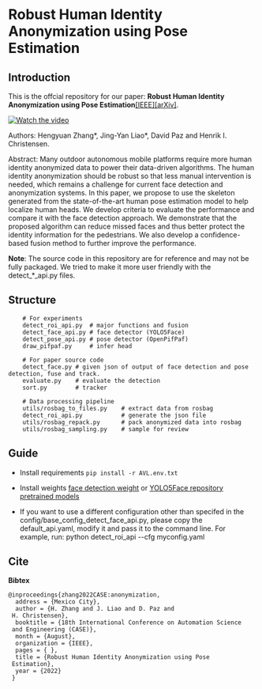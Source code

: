 # Robust Human Identity Anonymization using Pose Estimation

## Introduction

This is the offcial repository for our paper: __Robust Human Identity Anonymization using Pose Estimation__[[IEEE]](https://ieeexplore.ieee.org/document/9926568)[[arXiv]](http://arxiv.org/abs/2301.04243).

[![Watch the video](https://img.youtube.com/vi/XQaNiXgGr40/maxresdefault.jpg)](https://youtu.be/XQaNiXgGr40)


Authors: Hengyuan Zhang*, Jing-Yan Liao*, David Paz and Henrik I. Christensen.

Abstract: Many outdoor autonomous mobile platforms require more human identity anonymized data to power their data-driven algorithms. The human identity anonymization should be robust so that less manual intervention is needed, which remains a challenge for current face detection and anonymization systems. In this paper, we propose to use the skeleton generated from the state-of-the-art human pose estimation model to help localize human heads. We develop criteria to evaluate the performance and compare it with the face detection approach. We demonstrate that the proposed algorithm can reduce missed faces and thus better protect the identity information for the pedestrians. We also develop a confidence-based fusion method to further improve the performance.

__Note__: The source code in this repository are for reference and may not be fully packaged. We tried to make it more user friendly with the detect_*_api.py files.

## Structure
```
    # For experiments
    detect_roi_api.py  # major functions and fusion
    detect_face_api.py # face detector (YOLO5Face)
    detect_pose_api.py # pose detector (OpenPifPaf)
    draw_pifpaf.py     # infer head

    # For paper source code
    detect_face.py # given json of output of face detection and pose detection, fuse and track.    
    evaluate.py    # evaluate the detection
    sort.py        # tracker

    # Data processing pipeline
    utils/rosbag_to_files.py    # extract data from rosbag
    detect_roi_api.py           # generate the json file
    utils/rosbag_repack.py      # pack anonymized data into rosbag
    utils/rosbag_sampling.py    # sample for review
```

## Guide
- Install requirements
``pip install -r AVL.env.txt``
- Install weights
[face detection weight](https://drive.google.com/open?id=12O1RPth4CJR_Fk5-Izr4a466PpVxzV9R&authuser=j3liao%40ucsd.edu&usp=drive_fs) or [YOLO5Face repository pretrained models](https://github.com/deepcam-cn/yolov5-face#pretrained-models)

- If you want to use a different configuration other than specifed in the config/base_config_detect_face_api.py, please copy the default_api.yaml, modify it and pass it to the command line. For example, run: python detect_roi_api --cfg myconfig.yaml

## Cite
__Bibtex__
```
@inproceedings{zhang2022CASE:anonymization,
  address = {Mexico City},
  author = {H. Zhang and J. Liao and D. Paz and
 H. Christensen},
  booktitle = {18th International Conference on Automation Science
 and Engineering (CASE)},
  month = {August},
  organization = {IEEE},
  pages = { },
  title = {Robust Human Identity Anonymization using Pose
 Estimation},
  year = {2022}
 }
```
